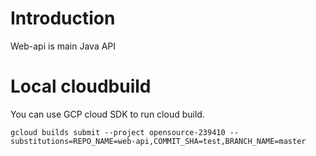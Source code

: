 # Introduction 
Web-api is main Java API

# Local cloudbuild
You can use GCP cloud SDK to run cloud build.

```
gcloud builds submit --project opensource-239410 --substitutions=REPO_NAME=web-api,COMMIT_SHA=test,BRANCH_NAME=master
```
